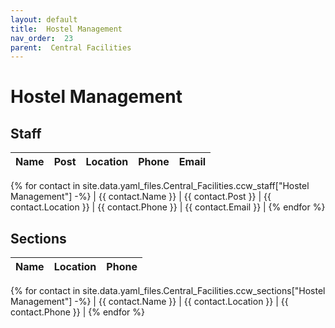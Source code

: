 ```yaml
---
layout: default
title:  Hostel Management
nav_order:  23
parent:  Central Facilities
---
```




# Hostel Management




## Staff


| Name | Post | Location | Phone | Email |
| --- | --- | --- | --- | --- |
{% for contact in site.data.yaml_files.Central_Facilities.ccw_staff["Hostel Management"] -%}
| {{ contact.Name }} | {{ contact.Post }} | {{ contact.Location }} | {{ contact.Phone }} | {{ contact.Email }} |
{% endfor %}


## Sections 


| Name | Location | Phone |
| --- | --- | --- |
{% for contact in site.data.yaml_files.Central_Facilities.ccw_sections["Hostel Management"] -%}
| {{ contact.Name }} | {{ contact.Location }} | {{ contact.Phone }} |
{% endfor %}

